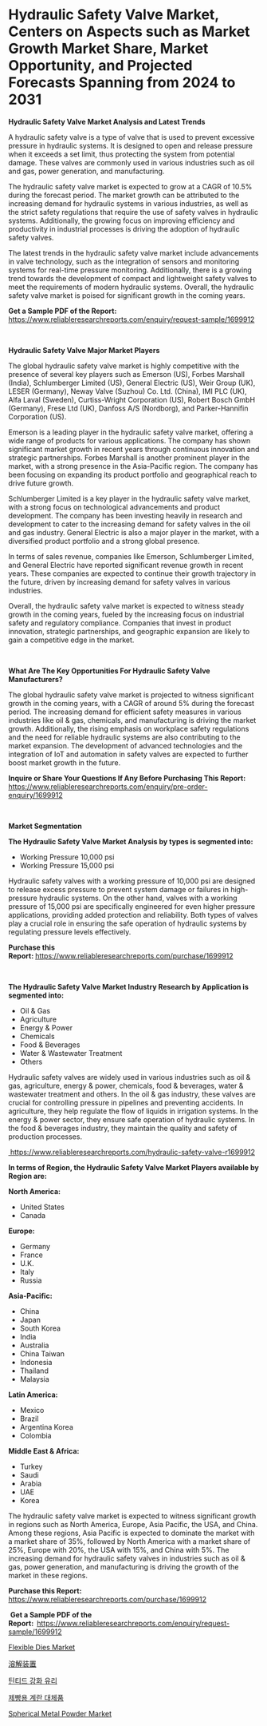 <p><h1>Hydraulic Safety Valve Market, Centers on Aspects such as Market Growth Market Share, Market Opportunity, and Projected Forecasts Spanning from 2024 to 2031</h1></p><p><strong>Hydraulic Safety Valve Market Analysis and Latest Trends</strong></p>
<p><p>A hydraulic safety valve is a type of valve that is used to prevent excessive pressure in hydraulic systems. It is designed to open and release pressure when it exceeds a set limit, thus protecting the system from potential damage. These valves are commonly used in various industries such as oil and gas, power generation, and manufacturing.</p><p>The hydraulic safety valve market is expected to grow at a CAGR of 10.5% during the forecast period. The market growth can be attributed to the increasing demand for hydraulic systems in various industries, as well as the strict safety regulations that require the use of safety valves in hydraulic systems. Additionally, the growing focus on improving efficiency and productivity in industrial processes is driving the adoption of hydraulic safety valves.</p><p>The latest trends in the hydraulic safety valve market include advancements in valve technology, such as the integration of sensors and monitoring systems for real-time pressure monitoring. Additionally, there is a growing trend towards the development of compact and lightweight safety valves to meet the requirements of modern hydraulic systems. Overall, the hydraulic safety valve market is poised for significant growth in the coming years.</p></p>
<p><strong>Get a Sample PDF of the Report:&nbsp;</strong> <a href="https://www.reliableresearchreports.com/enquiry/request-sample/1699912">https://www.reliableresearchreports.com/enquiry/request-sample/1699912</a></p>
<p>&nbsp;</p>
<p><strong>Hydraulic Safety Valve Major Market Players</strong></p>
<p><p>The global hydraulic safety valve market is highly competitive with the presence of several key players such as Emerson (US), Forbes Marshall (India), Schlumberger Limited (US), General Electric (US), Weir Group (UK), LESER (Germany), Neway Valve (Suzhou) Co. Ltd. (China), IMI PLC (UK), Alfa Laval (Sweden), Curtiss-Wright Corporation (US), Robert Bosch GmbH (Germany), Frese Ltd (UK), Danfoss A/S (Nordborg), and Parker-Hannifin Corporation (US).</p><p>Emerson is a leading player in the hydraulic safety valve market, offering a wide range of products for various applications. The company has shown significant market growth in recent years through continuous innovation and strategic partnerships. Forbes Marshall is another prominent player in the market, with a strong presence in the Asia-Pacific region. The company has been focusing on expanding its product portfolio and geographical reach to drive future growth.</p><p>Schlumberger Limited is a key player in the hydraulic safety valve market, with a strong focus on technological advancements and product development. The company has been investing heavily in research and development to cater to the increasing demand for safety valves in the oil and gas industry. General Electric is also a major player in the market, with a diversified product portfolio and a strong global presence.</p><p>In terms of sales revenue, companies like Emerson, Schlumberger Limited, and General Electric have reported significant revenue growth in recent years. These companies are expected to continue their growth trajectory in the future, driven by increasing demand for safety valves in various industries.</p><p>Overall, the hydraulic safety valve market is expected to witness steady growth in the coming years, fueled by the increasing focus on industrial safety and regulatory compliance. Companies that invest in product innovation, strategic partnerships, and geographic expansion are likely to gain a competitive edge in the market.</p></p>
<p>&nbsp;</p>
<p><strong>What Are The Key Opportunities For Hydraulic Safety Valve Manufacturers?</strong></p>
<p><p>The global hydraulic safety valve market is projected to witness significant growth in the coming years, with a CAGR of around 5% during the forecast period. The increasing demand for efficient safety measures in various industries like oil & gas, chemicals, and manufacturing is driving the market growth. Additionally, the rising emphasis on workplace safety regulations and the need for reliable hydraulic systems are also contributing to the market expansion. The development of advanced technologies and the integration of IoT and automation in safety valves are expected to further boost market growth in the future.</p></p>
<p><strong>Inquire or Share Your Questions If Any Before Purchasing This Report:</strong> <a href="https://www.reliableresearchreports.com/enquiry/pre-order-enquiry/1699912">https://www.reliableresearchreports.com/enquiry/pre-order-enquiry/1699912</a></p>
<p>&nbsp;</p>
<p><strong>Market Segmentation</strong></p>
<p><strong>The Hydraulic Safety Valve Market Analysis by types is segmented into:</strong></p>
<p><ul><li>Working Pressure 10,000 psi</li><li>Working Pressure 15,000 psi</li></ul></p>
<p><p>Hydraulic safety valves with a working pressure of 10,000 psi are designed to release excess pressure to prevent system damage or failures in high-pressure hydraulic systems. On the other hand, valves with a working pressure of 15,000 psi are specifically engineered for even higher pressure applications, providing added protection and reliability. Both types of valves play a crucial role in ensuring the safe operation of hydraulic systems by regulating pressure levels effectively.</p></p>
<p><strong>Purchase this Report:&nbsp;</strong><a href="https://www.reliableresearchreports.com/purchase/1699912">https://www.reliableresearchreports.com/purchase/1699912</a></p>
<p>&nbsp;</p>
<p><strong>The Hydraulic Safety Valve Market Industry Research by Application is segmented into:</strong></p>
<p><ul><li>Oil & Gas</li><li>Agriculture</li><li>Energy & Power</li><li>Chemicals</li><li>Food & Beverages</li><li>Water & Wastewater Treatment</li><li>Others</li></ul></p>
<p><p>Hydraulic safety valves are widely used in various industries such as oil & gas, agriculture, energy & power, chemicals, food & beverages, water & wastewater treatment and others. In the oil & gas industry, these valves are crucial for controlling pressure in pipelines and preventing accidents. In agriculture, they help regulate the flow of liquids in irrigation systems. In the energy & power sector, they ensure safe operation of hydraulic systems. In the food & beverages industry, they maintain the quality and safety of production processes.</p></p>
<p><a href="https://www.reliableresearchreports.com/hydraulic-safety-valve-r1699912">&nbsp;https://www.reliableresearchreports.com/hydraulic-safety-valve-r1699912</a></p>
<p><strong>In terms of Region, the Hydraulic Safety Valve Market Players available by Region are:</strong></p>
<p>
    <p> <strong> North America: </strong>
        <ul>
            <li>United States</li>
            <li>Canada</li>
        </ul>
        </p> 
    <p> <strong> Europe: </strong>
        <ul>
            <li>Germany</li>
            <li>France</li>
            <li>U.K.</li>
            <li>Italy</li>
            <li>Russia</li>
        </ul>
        </p> 
    <p> <strong> Asia-Pacific: </strong>
        <ul>
            <li>China</li>
            <li>Japan</li>
            <li>South Korea</li>
            <li>India</li>
            <li>Australia</li>
            <li>China Taiwan</li>
            <li>Indonesia</li>
            <li>Thailand</li>
            <li>Malaysia</li>
        </ul>
        </p> 
    <p> <strong> Latin America: </strong>
        <ul>
            <li>Mexico</li>
            <li>Brazil</li>
            <li>Argentina Korea</li>
            <li>Colombia</li>
        </ul>
        </p> 
    <p> <strong> Middle East & Africa: </strong>
        <ul>
            <li>Turkey</li>
            <li>Saudi</li>
            <li>Arabia</li>
            <li>UAE</li>
            <li>Korea</li>
        </ul>
    </p>
    </p>
<p><p>The hydraulic safety valve market is expected to witness significant growth in regions such as North America, Europe, Asia Pacific, the USA, and China. Among these regions, Asia Pacific is expected to dominate the market with a market share of 35%, followed by North America with a market share of 25%, Europe with 20%, the USA with 15%, and China with 5%. The increasing demand for hydraulic safety valves in industries such as oil & gas, power generation, and manufacturing is driving the growth of the market in these regions.</p></p>
<p><strong>Purchase this Report: </strong><a href="https://www.reliableresearchreports.com/purchase/1699912">https://www.reliableresearchreports.com/purchase/1699912</a></p>
<p>&nbsp;<strong>Get a Sample PDF of the Report:&nbsp;&nbsp;</strong><a href="https://www.reliableresearchreports.com/enquiry/request-sample/1699912">https://www.reliableresearchreports.com/enquiry/request-sample/1699912</a></p>
<p><strong></strong></p>
<p><p><a href="https://www.linkedin.com/pulse/flexible-dies-market-size-cagr-trends-2024-2030-mrktal-3f9nf?trackingId=8IlbB6GvrSQUBbvoUovQ2g%3D%3D">Flexible Dies Market</a></p><p><a href="https://github.com/MacyOrn/Market-Research-Report-List-1/blob/main/505951365935.md">溶解装置</a></p><p><a href="https://github.com/iansanftyord09878/Market-Research-Report-List-1/blob/main/330396764591.md">틴티드 강화 유리</a></p><p><a href="https://github.com/TitusBoyer1/Market-Research-Report-List-1/blob/main/509672364592.md">제빵용 계란 대체품</a></p><p><a href="https://www.linkedin.com/pulse/spherical-metal-powder-market-size-cagr-trends-2024-2030-mixpanel-upqae">Spherical Metal Powder Market</a></p></p>